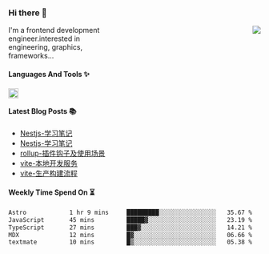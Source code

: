 <!--
**zhaohuanyuu/zhaohuanyuu** is a ✨ _special_ ✨ repository because its `README.md` (this file) appears on your GitHub profile.
-->

### Hi there 👋

<picture>
  <source media="(prefers-color-scheme: dark)" srcset="https://github-readme-stats.vercel.app/api?username=zhaohuanyuu&count_private=true&show_icons=true&theme=city_lights&hide_title=true">
  <img align="right" src="https://github-readme-stats.vercel.app/api?username=zhaohuanyuu&count_private=true&show_icons=true&hide_title=true">
</picture>

<p align="left" style="width:40%">I'm a frontend development engineer.interested in engineering, graphics, frameworks...</p>

#### Languages And Tools ✨

<img align="left" height="20" src="https://skillicons.dev/icons?i=js,ts,nodejs,rust,react,vue,svelte,gatsby,graphql,nestjs" />

</br>

#### Latest Blog Posts 📚
<!-- BLOG-POST-LIST:START -->
- [Nestjs-学习笔记](https://auu.zone/post/openai-note)
- [Nestjs-学习笔记](https://auu.zone/post/single-spa-note)
- [rollup-插件钩子及使用场景](https://auu.zone/post/rollup-plugin)
- [vite-本地开发服务](https://auu.zone/post/vite-server)
- [vite-生产构建流程](https://auu.zone/post/vite-build)
<!-- BLOG-POST-LIST:END -->

#### Weekly Time Spend On ⏳
<!--START_SECTION:waka-->

```txt
Astro            1 hr 9 mins     █████████░░░░░░░░░░░░░░░░   35.67 %
JavaScript       45 mins         █████▓░░░░░░░░░░░░░░░░░░░   23.19 %
TypeScript       27 mins         ███▓░░░░░░░░░░░░░░░░░░░░░   14.21 %
MDX              12 mins         █▓░░░░░░░░░░░░░░░░░░░░░░░   06.66 %
textmate         10 mins         █▒░░░░░░░░░░░░░░░░░░░░░░░   05.38 %
```

<!--END_SECTION:waka-->
